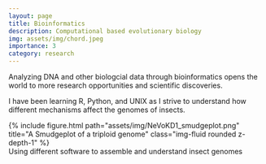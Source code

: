 ```yaml
---
layout: page
title: Bioinformatics
description: Computational based evolutionary biology
img: assets/img/chord.jpeg
importance: 3
category: research
---
```


Analyzing DNA and other biologcial data through bioinformatics opens the world to more research opportunities and scientific discoveries.  

I have been learning R, Python, and UNIX as I strive to understand how different mechanisms affect the genomes of insects.
  

<div class="row">
    <div class="col-sm mt-3 mt-md-0">
        {% include figure.html path="assets/img/NeVoKD1_smudgeplot.png" title="A Smudgeplot of a triploid genome" class="img-fluid rounded z-depth-1" %}
    </div>
</div>
<div class="caption">
    Using different software to assemble and understand insect genomes
</div>
